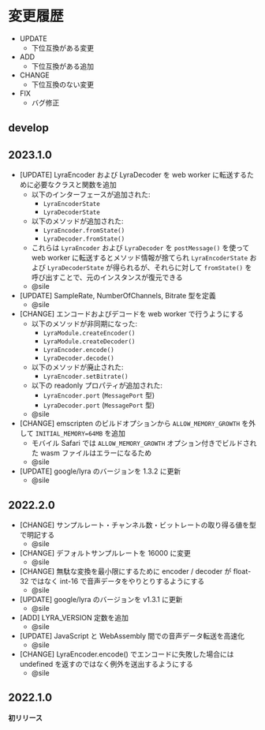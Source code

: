 # 変更履歴

- UPDATE
    - 下位互換がある変更
- ADD
    - 下位互換がある追加
- CHANGE
    - 下位互換のない変更
- FIX
    - バグ修正

## develop

## 2023.1.0

- [UPDATE] LyraEncoder および LyraDecoder を web worker に転送するために必要なクラスと関数を追加
  - 以下のインターフェースが追加された:
    - `LyraEncoderState`
    - `LyraDecoderState`
  - 以下のメソッドが追加された:
    - `LyraEncoder.fromState()`
    - `LyraDecoder.fromState()`
  - これらは `LyraEncoder` および `LyraDecoder` を `postMessage()` を使って web worker に転送するとメソッド情報が捨てられ `LyraEncoderState` および `LyraDecoderState` が得られるが、それらに対して `fromState()` を呼び出すことで、元のインスタンスが復元できる
  - @sile
- [UPDATE] SampleRate, NumberOfChannels, Bitrate 型を定義
  - @sile
- [CHANGE] エンコードおよびデコードを web worker で行うようにする
  - 以下のメソッドが非同期になった:
    - `LyraModule.createEncoder()`
    - `LyraModule.createDecoder()`
    - `LyraEncoder.encode()`
    - `LyraDecoder.decode()`
  - 以下のメソッドが廃止された:
    - `LyraEncoder.setBitrate()`
  - 以下の readonly プロパティが追加された:
    - `LyraEncoder.port` (`MessagePort` 型)
    - `LyraDecoder.port` (`MessagePort` 型)
  - @sile
- [CHANGE] emscripten のビルドオプションから `ALLOW_MEMORY_GROWTH` を外して `INITIAL_MEMORY=64MB` を追加
  - モバイル Safari では `ALLOW_MEMORY_GROWTH` オプション付きでビルドされた wasm ファイルはエラーになるため
  - @sile
- [UPDATE] google/lyra のバージョンを 1.3.2 に更新
  - @sile

## 2022.2.0

- [CHANGE] サンプルレート・チャンネル数・ビットレートの取り得る値を型で明記する
  - @sile
- [CHANGE] デフォルトサンプルレートを 16000 に変更
  - @sile
- [CHANGE] 無駄な変換を最小限にするために encoder / decoder が float-32 ではなく int-16 で音声データをやりとりするようにする
  - @sile
- [UPDATE] google/lyra のバージョンを v1.3.1 に更新
  - @sile
- [ADD] LYRA_VERSION 定数を追加
  - @sile
- [UPDATE] JavaScript と WebAssembly 間での音声データ転送を高速化
  - @sile
- [CHANGE] LyraEncoder.encode() でエンコードに失敗した場合には undefined を返すのではなく例外を送出するようにする
  - @sile

## 2022.1.0

**初リリース**

